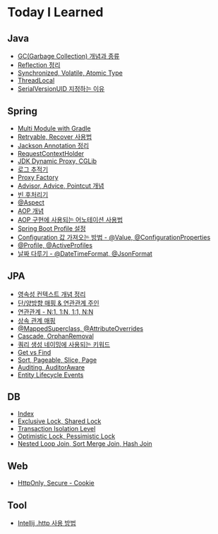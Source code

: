 # Today I Learned

## Java

- [GC(Garbage Collection) 개념과 종류][garbage-collection-type]
- [Reflection 정리][reflection]
- [Synchronized, Volatile, Atomic Type][synchronized-volatile-atomic]
- [ThreadLocal][threadlocal]
- [SerialVersionUID 지정하는 이유][serialVersionUID]

## Spring

- [Multi Module with Gradle][multi-module-with-gradle]
- [Retryable, Recover 사용법][retryable-recover-basic]
- [Jackson Annotation 정리][jackson-annotation]
- [RequestContextHolder][requestcontextholder]
- [JDK Dynamic Proxy, CGLib][jdk-dynamic-proxy-cglib]
- [로그 추적기][log-trace]
- [Proxy Factory][proxy-factory]
- [Advisor, Advice, Pointcut 개념][advisor-advice-pointcut]
- [빈 후처리기][bean-post-processor]
- [@Aspect][aspect]
- [AOP 개념][aop-concept]
- [AOP 구현에 사용되는 어노테이션 사용법][aop-annotations]
- [Spring Boot Profile 설정][profile-config]
- [Configuration 값 가져오는 방법 - @Value, @ConfigurationProperties][property-config]
- [@Profile, @ActiveProfiles][profile-activeprofiles]
- [날짜 다루기 - @DateTimeFormat, @JsonFormat][datetimeformat-jsonformat]

## JPA

- [영속성 컨텍스트 개념 정리][persistence-context]
- [단/양방향 매핑 & 연관관계 주인][directional-association-mapping]
- [연관관계 - N:1, 1:N, 1:1, N:N][association-mapping-type]
- [상속 관계 매핑][inheritance-mapping]
- [@MappedSuperclass, @AttributeOverrides][mapped-superclass-mapping]
- [Cascade, OrphanRemoval][cascade-orphanremoval]
- [쿼리 생성 네이밍에 사용되는 키워드][query-creation]
- [Get vs Find][get-find]
- [Sort, Pageable, Slice, Page][sort-pageable-slice-page]
- [Auditing, AuditorAware][auditing-auditoraware]
- [Entity Lifecycle Events][entity-lifecycle-events]

## DB

- [Index][index]
- [Exclusive Lock, Shared Lock][exclusive-shared-lock]
- [Transaction Isolation Level][transaction-isolation-level]
- [Optimistic Lock, Pessimistic Lock][optimistic-pessimistic-lock]
- [Nested Loop Join, Sort Merge Join, Hash Join][nl-sort-merge-hash-join]

## Web

- [HttpOnly, Secure - Cookie][cookie-httponly-secure]

## Tool

- [Intellij .http 사용 방법][intellij-http-request]

[java]: ./java
[garbage-collection-type]: ./java/garbage-collection-type.md
[reflection]: ./java/reflection.md
[synchronized-volatile-atomic]: ./java/synchronized-volatile-atomic.md
[threadlocal]: ./java/threadlocal.md
[jdk-dynamic-proxy-cglib]: ./java/jdk-dynamic-proxy-cglib.md
[serialVersionUID]: ./java/serialVersionUID.md

[spring]: ./spring
[multi-module-with-gradle]: ./spring/multi-module-with-gradle.md 
[retryable-recover-basic]: ./spring/retryable-recover-basic.md
[jackson-annotation]: ./spring/jackson-annotation.md
[requestcontextholder]: ./spring/requestcontextholder.md
[log-trace]: ./spring/log-trace.md
[proxy-factory]: ./spring/proxy-factory.md
[advisor-advice-pointcut]: ./spring/advisor-advice-pointcut.md
[bean-post-processor]: ./spring/bean-post-processor.md
[aspect]: ./spring/aspect.md
[aop-concept]: ./spring/aop-concept.md
[aop-annotations]: ./spring/aop-annotations.md
[profile-config]: ./spring/profile-config.md
[property-config]: ./spring/property-config.md
[profile-activeprofiles]: ./spring/profile-activeprofiles.md
[datetimeformat-jsonformat]: ./spring/datetimeformat-jsonformat.md

[jpa]: ./jpa
[persistence-context]: ./jpa/persistence-context.md
[directional-association-mapping]: ./jpa/directional-association-mapping.md
[association-mapping-type]: ./jpa/association-mapping-type.md
[inheritance-mapping]: ./jpa/inheritance-mapping.md
[mapped-superclass-mapping]: ./jpa/mapped-superclass-mapping.md
[cascade-orphanremoval]: ./jpa/cascade-orphanremoval.md
[query-creation]: ./jpa/query-creation.md
[get-find]: ./jpa/get-find.md
[sort-pageable-slice-page]: ./jpa/sort-pageable-slice-page.md
[auditing-auditoraware]: ./jpa/auditing-auditoraware.md
[entity-lifecycle-events]: ./jpa/entity-lifecycle-events.md

[db]: ./database
[index]: ./database/index.md
[exclusive-shared-lock]: ./database/exclusive-shared-lock.md
[transaction-isolation-level]: ./database/transaction-isolation-level.md
[optimistic-pessimistic-lock]: ./database/optimistic-pessimistic-lock.md
[nl-sort-merge-hash-join]: ./database/nl-sort-merge-hash-join.md

[web]: ./web
[cookie-httponly-secure]: ./web/cookie-httponly-secure.md

[tool]: ./tool
[intellij-http-request]: ./tool/intellij-http-request.md